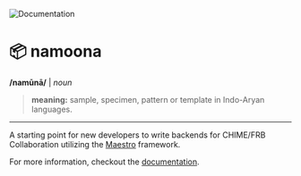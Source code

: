 ![Documentation](https://github.com/CHIMEFRB/namoona/workflows/Documentation/badge.svg)
# 📦 namoona
**/namūnā/** | *noun*
> **meaning:** sample, specimen, pattern or template in Indo-Aryan languages.
***
A starting point for new developers to write backends for CHIME/FRB Collaboration utilizing the
[Maestro](https://github.com/CHIMEFRB/maestro) framework.

For more information, checkout the [documentation]( https://chimefrb.github.io/namoona/).
